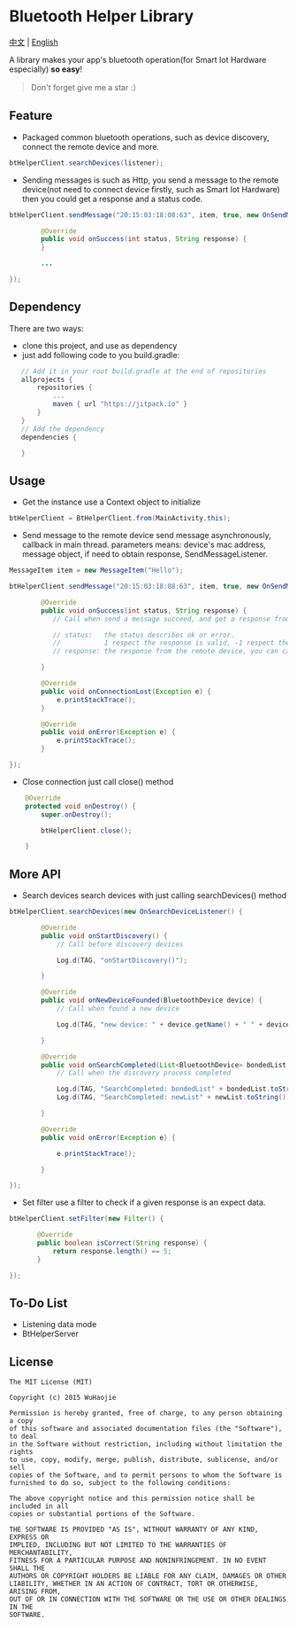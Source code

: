 # Bluetooth Helper Library

[中文](https://github.com/a-voyager/BluetoothHelper/blob/master/README_zh.md) | [English](https://github.com/a-voyager/BluetoothHelper/blob/master/README.md)

A library makes your app's bluetooth operation(for Smart Iot Hardware especially) **so easy**!

> Don't forget give me a star :）

## Feature
 - Packaged common bluetooth operations, such as device discovery, connect the remote device and more.

  ```java
  btHelperClient.searchDevices(listener);
  ```
 - Sending messages is such as Http, you send a message to the remote device(not need to connect device firstly, such as Smart Iot Hardware) then you could get a response and a status code.

  ```java
  btHelperClient.sendMessage("20:15:03:18:08:63", item, true, new OnSendMessageListener() {

          @Override
          public void onSuccess(int status, String response) {
          }

          ...

  });
  ```

## Dependency
There are two ways:

 - clone this project, and use as dependency
 - just add following code to you build.gradle:

 ```groovy
    // Add it in your root build.gradle at the end of repositories
 	allprojects {
 		repositories {
 			...
 			maven { url "https://jitpack.io" }
 		}
 	}
 	// Add the dependency
	dependencies {

	}
 ```

## Usage
 - Get the instance
 use a Context object to initialize
 ```java
 btHelperClient = BtHelperClient.from(MainActivity.this);
 ```

 - Send message to the remote device
 send message asynchronously, callback in main thread.
 parameters means: device's mac address, message object, if need to obtain response, SendMessageListener.
 ```java
 MessageItem item = new MessageItem("Hello");

 btHelperClient.sendMessage("20:15:03:18:08:63", item, true, new OnSendMessageListener() {

         @Override
         public void onSuccess(int status, String response) {
            // Call when send a message succeed, and get a response from the remote device

            // status:   the status describes ok or error.
            //           1 respect the response is valid, -1 respect the response is invalid
            // response: the response from the remote device, you can call response.getBytes() to get char[]

         }

         @Override
         public void onConnectionLost(Exception e) {
             e.printStackTrace();
         }

         @Override
         public void onError(Exception e) {
             e.printStackTrace();
         }

 });
 ```

 - Close connection
 just call close() method
 ```java
     @Override
     protected void onDestroy() {
         super.onDestroy();

         btHelperClient.close();

     }
 ```


## More API
- Search devices
  search devices with just calling searchDevices() method

 ```java
 btHelperClient.searchDevices(new OnSearchDeviceListener() {

         @Override
         public void onStartDiscovery() {
             // Call before discovery devices

             Log.d(TAG, "onStartDiscovery()");

         }

         @Override
         public void onNewDeviceFounded(BluetoothDevice device) {
             // Call when found a new device

             Log.d(TAG, "new device: " + device.getName() + " " + device.getAddress());

         }

         @Override
         public void onSearchCompleted(List<BluetoothDevice> bondedList, List<BluetoothDevice> newList) {
             // Call when the discovery process completed

             Log.d(TAG, "SearchCompleted: bondedList" + bondedList.toString());
             Log.d(TAG, "SearchCompleted: newList" + newList.toString());

         }

         @Override
         public void onError(Exception e) {

             e.printStackTrace();

         }

 });
 ```

- Set filter
 use a filter to check if a given response is an expect data.
 ```java
 btHelperClient.setFilter(new Filter() {

        @Override
        public boolean isCorrect(String response) {
            return response.length() == 5;
        }

 });
 ```

## To-Do List
 - Listening data mode
 - BtHelperServer


## License
    The MIT License (MIT)

    Copyright (c) 2015 WuHaojie

    Permission is hereby granted, free of charge, to any person obtaining a copy
    of this software and associated documentation files (the "Software"), to deal
    in the Software without restriction, including without limitation the rights
    to use, copy, modify, merge, publish, distribute, sublicense, and/or sell
    copies of the Software, and to permit persons to whom the Software is
    furnished to do so, subject to the following conditions:

    The above copyright notice and this permission notice shall be included in all
    copies or substantial portions of the Software.

    THE SOFTWARE IS PROVIDED "AS IS", WITHOUT WARRANTY OF ANY KIND, EXPRESS OR
    IMPLIED, INCLUDING BUT NOT LIMITED TO THE WARRANTIES OF MERCHANTABILITY,
    FITNESS FOR A PARTICULAR PURPOSE AND NONINFRINGEMENT. IN NO EVENT SHALL THE
    AUTHORS OR COPYRIGHT HOLDERS BE LIABLE FOR ANY CLAIM, DAMAGES OR OTHER
    LIABILITY, WHETHER IN AN ACTION OF CONTRACT, TORT OR OTHERWISE, ARISING FROM,
    OUT OF OR IN CONNECTION WITH THE SOFTWARE OR THE USE OR OTHER DEALINGS IN THE
    SOFTWARE.


